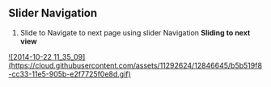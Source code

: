 ## Slider Navigation  
 
 1. Slide to Navigate to next page using slider Navigation **Sliding to next view**

<a href="http://gfycat.com/WeeGrizzledFruitbat">
![2014-10-22 11_35_09](https://cloud.githubusercontent.com/assets/11292624/12846645/b5b519f8-cc33-11e5-905b-e2f7725f0e8d.gif)
</a>

